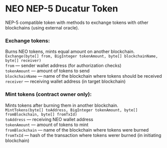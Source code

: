 # NEO NEP-5 Ducatur Token
NEP-5 compatible token with methods to exchange tokens with other blockchains (using external oracle).

### Exchange tokens:
Burns NEO tokens, mints equal amount on another blockchain.  
`Exchange(byte[] from, BigInteger tokenAmount, byte[] blockchainName, byte[] receiver)`  
`from` — sender wallet address (for authorization checks)  
`tokenAmount` — amount of tokens to send  
`blockchainName` — name of the blockchain where tokens should be received  
`receiver` — receiving wallet address (in target blockchain)

### Mint tokens (contract owner only):
Mints tokens after burning them in another blockchain.  
`MintTokens(byte[] toAddress, BigInteger tokenAmount, byte[] fromBlockchain, byte[] fromTxId)`  
`toAddress` — receiving NEO wallet address  
`tokenAmount` — amount of tokens to mint  
`fromBlockchain` — name of the blockchain where tokens were burned  
`fromTxId` — hash of the transaction where tokens werer burned (in initiating blockchain)